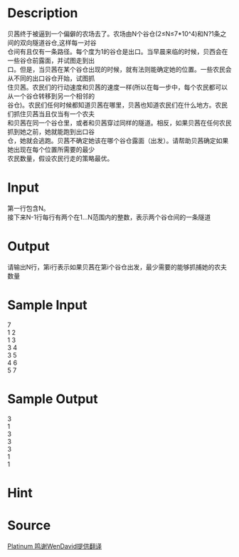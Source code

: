 
# Description

<div class="content"><div>贝茜终于被逼到一个偏僻的农场去了。农场由N个谷仓(2≤N≤7*10^4)和N?1条之间的双向隧道谷仓,这样每一对谷</div>
<div>仓间有且仅有一条路径。每个度为1的谷仓是出口。当早晨来临的时候，贝西会在一些谷仓前露面，并试图走到出</div>
<div>口。但是，当贝茜在某个谷仓出现的时候，就有法则能确定她的位置。一些农民会从不同的出口谷仓开始，试图抓</div>
<div>住贝茜。农民们的行动速度和贝茜的速度一样(所以在每一步中，每个农民都可以从一个谷仓转移到另一个相邻的</div>
<div>谷仓)。农民们任何时候都知道贝茜在哪里，贝茜也知道农民们在什么地方。农民们抓住贝茜当且仅当有一个农夫</div>
<div>和贝茜在同一个谷仓里，或者和贝茜穿过同样的隧道。相反，如果贝茜在任何农民抓到她之前，她就能跑到出口谷</div>
<div>仓，她就会逃跑。贝茜不确定她该在哪个谷仓露面（出发）。请帮助贝茜确定如果她出现在每个位置所需要的最少</div>
<div>农民数量，假设农民行走的策略最优。</div></div>

# Input

<div class="content"><div>第一行包含N。</div>
<div>接下来N-1行每行有两个在1...N范围内的整数，表示两个谷仓间的一条隧道</div></div>

# Output

<div class="content"><p>请输出N行，第i行表示如果贝茜在第i个谷仓出发，最少需要的能够抓捕她的农夫数量</p></div>

# Sample Input

<div class="content"><span class="sampledata">7<br/>
1 2<br/>
1 3<br/>
3 4<br/>
3 5<br/>
4 6<br/>
5 7</span></div>

# Sample Output

<div class="content"><span class="sampledata">3<br/>
1<br/>
3<br/>
3<br/>
3<br/>
1<br/>
1</span></div>

# Hint

<div class="content"><p></p></div>

# Source

<div class="content"><p><a href="problemset.php?search=Platinum 鸣谢WenDavid提供翻译">Platinum 鸣谢WenDavid提供翻译</a></p></div>

